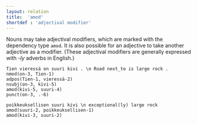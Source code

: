 ```yaml
---
layout: relation
title:  'amod'
shortdef : 'adjectival modifier'
---
```


Nouns may take adjectival modifiers, which are marked with the
dependency type `amod`. It is also possible for an adjective to take
another adjective as a modifier. (These adjectival modifiers are
generally expressed with _-ly_ adverbs in English.)

<!-- fname:amod_noun.pdf -->
~~~ sdparse
Tien vieressä on suuri kivi . \n Road next_to is large rock .
nmod(on-3, Tien-1)
adpos(Tien-1, vieressä-2)
nsubj(on-3, kivi-5)
amod(kivi-5, suuri-4)
punct(on-3, .-6)
~~~

<!-- fname:amod_adjective.pdf -->
~~~ sdparse
poikkeuksellisen suuri kivi \n exceptional(ly) large rock
amod(suuri-2, poikkeuksellisen-1)
amod(kivi-3, suuri-2)
~~~
<!-- Interlanguage links updated Čt lis 12 09:43:12 CET 2020 -->
